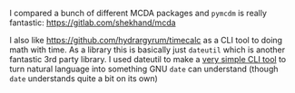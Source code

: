 I compared a bunch of different MCDA packages and `pymcdm` is really fantastic: https://gitlab.com/shekhand/mcda

I also like https://github.com/hydrargyrum/timecalc as a CLI tool to doing math with time. As a library this is basically just `dateutil` which is another fantastic 3rd party library. I used dateutil to make a [very simple CLI tool](https://github.com/chapmanjacobd/library/blob/main/xklb/text/dates.py) to turn natural language into something GNU `date` can understand (though `date` understands quite a bit on its own)
